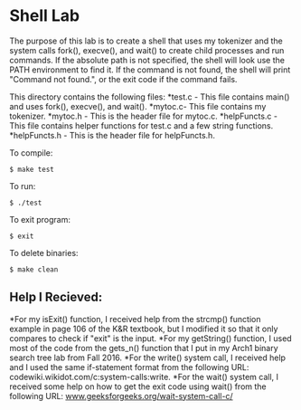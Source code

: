 # Shell Lab

The purpose of this lab is to create a shell that uses my tokenizer and the
system calls fork(), execve(), and wait() to create child processes and run
commands. If the absolute path is not specified, the shell will look use the
PATH environment to find it. If the command is not found, the shell will
print "Command not found.", or the exit code if the command fails.

This directory contains the following files:
*test.c - This file contains main() and uses fork(), execve(), and wait().
*mytoc.c- This file contains my tokenizer.
*mytoc.h - This is the header file for mytoc.c.
*helpFuncts.c - This file contains helper functions for test.c and a few string functions.
*helpFuncts.h - This is the header file for helpFuncts.h.

To compile:
~~~
$ make test
~~~
To run:
~~~
$ ./test
~~~
To exit program:
~~~
$ exit
~~~
To delete binaries:
~~~
$ make clean
~~~

## Help I Recieved:
*For my isExit() function, I received help from the strcmp() function example in
page 106 of the K&R textbook, but I modified it so that it only compares to check
if "exit" is the input.
*For my getString() function, I used most of the code from the gets_n() function
that I put in my Arch1 binary search tree lab from Fall 2016.
*For the write() system call, I received help and I used the same if-statement
format from the following URL: codewiki.wikidot.com/c:system-calls:write.
*For the wait() system call, I received some help on how to get the exit code using wait() from the following URL: www.geeksforgeeks.org/wait-system-call-c/